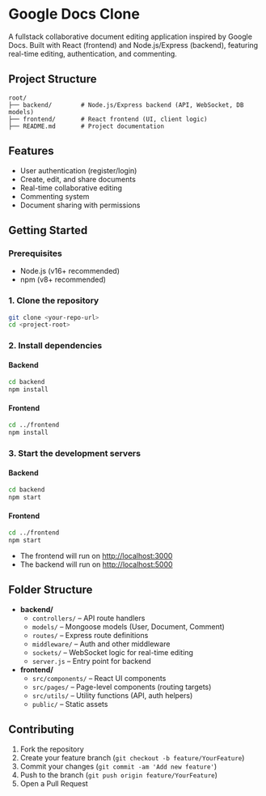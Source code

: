 # Google Docs Clone

A fullstack collaborative document editing application inspired by Google Docs. Built with React (frontend) and Node.js/Express (backend), featuring real-time editing, authentication, and commenting.

## Project Structure

```
root/
├── backend/        # Node.js/Express backend (API, WebSocket, DB models)
├── frontend/       # React frontend (UI, client logic)
├── README.md       # Project documentation
```

## Features
- User authentication (register/login)
- Create, edit, and share documents
- Real-time collaborative editing
- Commenting system
- Document sharing with permissions

## Getting Started

### Prerequisites
- Node.js (v16+ recommended)
- npm (v8+ recommended)

### 1. Clone the repository
```bash
git clone <your-repo-url>
cd <project-root>
```

### 2. Install dependencies
#### Backend
```bash
cd backend
npm install
```
#### Frontend
```bash
cd ../frontend
npm install
```

### 3. Start the development servers
#### Backend
```bash
cd backend
npm start
```
#### Frontend
```bash
cd ../frontend
npm start
```

- The frontend will run on [http://localhost:3000](http://localhost:3000)
- The backend will run on [http://localhost:5000](http://localhost:5000)

## Folder Structure

- **backend/**
  - `controllers/` – API route handlers
  - `models/` – Mongoose models (User, Document, Comment)
  - `routes/` – Express route definitions
  - `middleware/` – Auth and other middleware
  - `sockets/` – WebSocket logic for real-time editing
  - `server.js` – Entry point for backend
- **frontend/**
  - `src/components/` – React UI components
  - `src/pages/` – Page-level components (routing targets)
  - `src/utils/` – Utility functions (API, auth helpers)
  - `public/` – Static assets

## Contributing
1. Fork the repository
2. Create your feature branch (`git checkout -b feature/YourFeature`)
3. Commit your changes (`git commit -am 'Add new feature'`)
4. Push to the branch (`git push origin feature/YourFeature`)
5. Open a Pull Request


